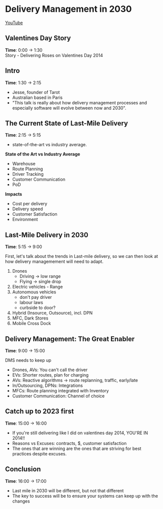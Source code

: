 # Delivery Management in 2030
[YouTube](https://youtu.be/msEgRVcAxAQ)

## Valentines Day Story
**Time**: 0:00 -> 1:30  
Story - Delivering Roses on Valentines Day 2014  

## Intro
**Time**: 1:30 -> 2:15
- Jesse, founder of Tarot
- Australian based in Paris
- "This talk is really about how delivery management processes and especially software will evolve between now and 2030".

## The Current State of Last-Mile Delivery
**Time**: 2:15 -> 5:15  
- state-of-the-art vs industry average.

**State of the Art vs Industry Average**
- Warehouse 
- Route Planning
- Driver Tracking
- Customer Communication
- PoD

**Impacts**
- Cost per delivery
- Delivery speed
- Customer Satisfaction
- Environment

## Last-Mile Delivery in 2030
**Time**: 5:15 -> 9:00

First, let's talk about the trends in Last-mile delivery, so we can then look at how delivery managemement will need to adapt.

1. Drones
    - Driving -> low range
    - Flying -> single drop
2. Electric vehicles - Range
3. Autonomous vehicles
    - don't pay driver
    - labour laws
    - curbside to door?
4. Hybrid (Insource, Outsource), incl. DPN
5. MFC, Dark Stores
6. Mobile Cross Dock


## Delivery Management: The Great Enabler
**Time**: 9:00 -> 15:00

DMS needs to keep up
- Drones, AVs: You can't call the driver
- EVs: Shorter routes, plan for charging
- AVs: Reactive algorithms -> route replanning, traffic, early/late
- In/Outsourcing, DPNs: Integrations
- MFCs: Route planning integrated with Inventory
- Customer Communication: Channel of choice


## Catch up to 2023 first
**Time**: 15:00 -> 16:00

- If you're still delivering like I did on valentines day 2014, YOU'RE IN 2014!!
- Reasons vs Excuses: contracts, $, customer satisfaction
- The ones that are winning are the ones that are striving for best practices despite excuses.


## Conclusion
**Time**: 16:00 -> 17:00 
- Last mile in 2030 will be different, but not that different
- The key to success will be to ensure your systems can keep up with the changes
